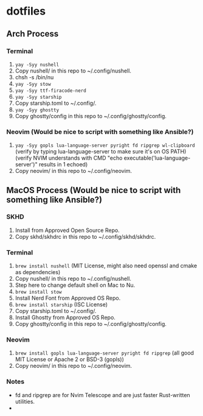 # dotfiles

## Arch Process

### Terminal
1. `yay -Syy nushell`
1. Copy nushell/ in this repo to ~/.config/nushell.
1. chsh -s /bin/nu
1. `yay -Syy stow`
1. `yay -Syy ttf-firacode-nerd`
1. `yay -Syy starship`
1. Copy starship.toml to ~/.config/.
1. `yay -Syy ghostty`
1. Copy ghostty/config in this repo to ~/.config/ghostty/config.

### Neovim (Would be nice to script with something like Ansible?)
1. `yay -Syy gopls lua-language-server pyright fd ripgrep wl-clipboard` (verify by typing lua-language-server to make sure it's on OS PATH) (verify NVIM understands with CMD "echo executable('lua-language-server')" results in 1 echoed)
1. Copy neovim/ in this repo to ~/.config/neovim.

## MacOS Process (Would be nice to script with something like Ansible?)

### SKHD
1. Install from Approved Open Source Repo.
1. Copy skhd/skhdrc in this repo to ~/.config/skhd/skhdrc.

### Terminal
1. `brew install nushell` (MIT License, might also need openssl and cmake as dependencies)
1. Copy nushell/ in this repo to ~/.config/nushell.
1. Step here to change default shell on Mac to Nu.
1. `brew install stow` 
1. Install Nerd Font from Approved OS Repo.
1. `brew install starship` (ISC License)
2. Copy starship.toml to ~/.config/.
1. Install Ghostty from Approved OS Repo.
1. Copy ghostty/config in this repo to ~/.config/ghostty/config.

### Neovim
1. `brew install gopls lua-language-server pyright fd ripgrep` (all good MIT License or Apache 2 or BSD-3 (gopls))
1. Copy neovim/ in this repo to ~/.config/neovim.

### Notes
- fd and ripgrep are for Nvim Telescope and are just faster Rust-written utilities.
- 
